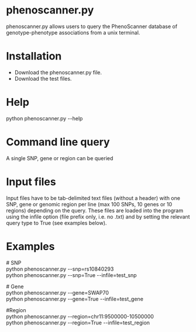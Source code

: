# phenoscanner.py
phenoscanner.py allows users to query the PhenoScanner database of genotype-phenotype associations from a unix terminal.

# Installation
* Download the phenoscanner.py file.  
* Download the test files.

# Help
python phenoscanner.py --help

# Command line query
A single SNP, gene or region can be queried 

# Input files
Input files have to be tab-delimited text files (without a header) with one SNP, gene or genomic region per line (max 100 SNPs, 10 genes or 10 regions) depending on the query. These files are loaded into the program using the infile option (file prefix only, i.e. no .txt) and by setting the relevant query type to True (see examples below). 

# Examples
\# SNP  
python phenoscanner.py --snp=rs10840293  
python phenoscanner.py --snp=True --infile=test_snp  

\# Gene  
python phenoscanner.py --gene=SWAP70  
python phenoscanner.py --gene=True --infile=test_gene  

\#Region  
python phenoscanner.py --region=chr11:9500000-10500000  
python phenoscanner.py --region=True --infile=test_region 
